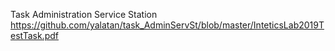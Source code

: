  Task Administration Service Station
https://github.com/yalatan/task_AdminServSt/blob/master/InteticsLab2019TestTask.pdf
